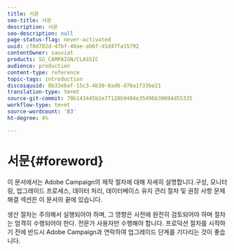 ```yaml
---
title: 서문
seo-title: 서문
description: 서문
seo-description: null
page-status-flag: never-activated
uuid: cf0d782d-47bf-40ae-ab6f-d1d47fa15792
contentOwner: sauviat
products: SG_CAMPAIGN/CLASSIC
audience: production
content-type: reference
topic-tags: introduction
discoiquuid: 8b33e6af-15c3-4b30-8ad6-d76a1f33be21
translation-type: tm+mt
source-git-commit: 70b143445b2e77128b9404e35d96b39694d55335
workflow-type: tm+mt
source-wordcount: '83'
ht-degree: 4%

---
```



# 서문{#foreword}

이 문서에서는 Adobe Campaign의 제작 절차에 대해 자세히 설명합니다.구성, 모니터링, 업그레이드 프로세스, 데이터 처리, 데이터베이스 유지 관리 절차 및 권장 사항 문제 해결 섹션은 이 문서의 끝에 있습니다.

생산 절차는 주의해서 실행되어야 하며, 그 영향은 사전에 완전히 검토되어야 하며 절차는 엄격히 수행되어야 한다. 전문가 사용자만 수행해야 합니다. 프로덕션 절차를 시작하기 전에 반드시 Adobe Campaign과 연락하여 업그레이드 단계를 기다리는 것이 좋습니다.
